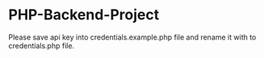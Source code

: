 # PHP-Backend-Project
Please save api key into credentials.example.php file and rename it with to credentials.php file.
